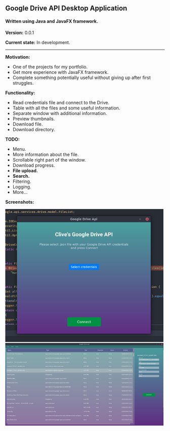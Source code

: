 ## Google Drive API Desktop Application
#### Written using Java and JavaFX framework.
**Version:** 0.0.1

**Current state:** In development. 

------------

**Motivation:**
- One of the projects for my portfolio. 
- Get more experience with JavaFX framework.
- Complete something potentially useful without giving up after first struggles.


**Functionality:**
- Read credentials file and connect to the Drive.
- Table with all the files and some useful information. 
- Separate window with additional information.
- Preview thumbnails.
- Download file.
- Download directory.

**TODO:**
- Menu. 
- More information about the file.
- Scrollable right part of the window.
- Download progress.
- **File upload.**
- **Search.**
- Filtering.
- Logging.
- More...

**Screenshots:**

<img src="https://github.com/clivelewis/gdriveapifx/blob/master/Auth_0.0.1.png" width="500">
<img src="https://github.com/clivelewis/gdriveapifx/blob/master/Main_full_0.0.1.png" width="500">

